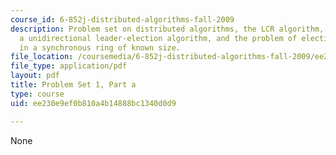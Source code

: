 ```yaml
---
course_id: 6-852j-distributed-algorithms-fall-2009
description: Problem set on distributed algorithms, the LCR algorithm, the HS algorithm,
  a unidirectional leader-election algorithm, and the problem of electing a leader
  in a synchronous ring of known size.
file_location: /coursemedia/6-852j-distributed-algorithms-fall-2009/ee230e9ef0b810a4b14888bc1340d0d9_MIT6_852JF09_pset1a.pdf
file_type: application/pdf
layout: pdf
title: Problem Set 1, Part a
type: course
uid: ee230e9ef0b810a4b14888bc1340d0d9

---
```

None